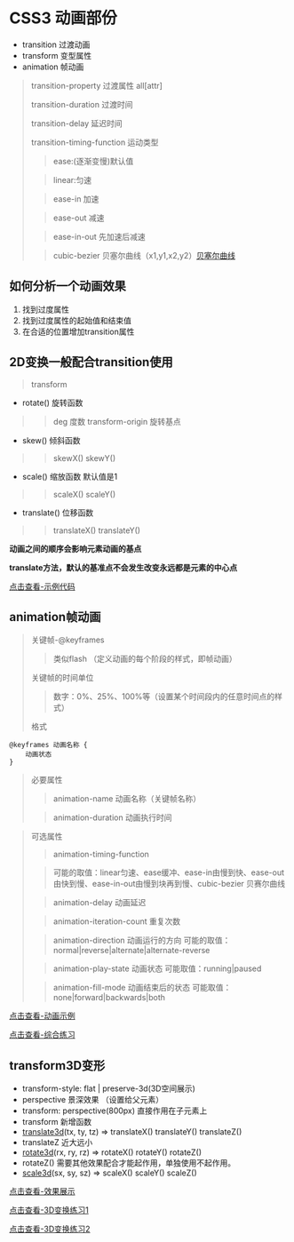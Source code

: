CSS3 动画部份
============

* transition 过渡动画
* transform 变型属性
* animation 帧动画

> transition-property 过渡属性 all[attr]
> 
> transition-duration 过渡时间
> 
> transition-delay 延迟时间
>
> transition-timing-function 运动类型
>> ease:(逐渐变慢)默认值
>
>> linear:匀速 
>
>> ease-in 加速
>
>> ease-out 减速
>
>> ease-in-out 先加速后减速
>
>> cubic-bezier 贝塞尔曲线（x1,y1,x2,y2）[贝塞尔曲线](http://cubic-bezier.com)

## 如何分析一个动画效果
1. 找到过度属性
2. 找到过度属性的起始值和结束值
3. 在合适的位置增加transition属性

## 2D变换一般配合transition使用

> transform

* rotate() 旋转函数
>> deg 度数 transform-origin 旋转基点

* skew() 倾斜函数
>> skewX() skewY()

* scale() 缩放函数 默认值是1
>> scaleX() scaleY()

* translate() 位移函数
>> translateX() translateY()

**动画之间的顺序会影响元素动画的基点**

**translate方法，默认的基准点不会发生改变永远都是元素的中心点**

[点击查看-示例代码](https://codepen.io/smileyby/pen/gjpoJg)

## animation帧动画

> 关键帧-@keyframes
>> 类似flash （定义动画的每个阶段的样式，即帧动画）
>
> 关键帧的时间单位
>> 数字：0%、25%、100%等（设置某个时间段内的任意时间点的样式）
> 
> 格式

	@keyframes 动画名称 {
		动画状态
	} 

> 必要属性
>> animation-name 动画名称（关键帧名称）
>
>> animation-duration 动画执行时间

> 可选属性
>> animation-timing-function
>
>> 可能的取值：linear匀速、ease缓冲、ease-in由慢到快、ease-out由快到慢、ease-in-out由慢到块再到慢、cubic-bezier 贝赛尔曲线 
>
>> animation-delay 动画延迟
>
>> animation-iteration-count 重复次数
>
>> animation-direction 动画运行的方向
>> 可能的取值：normal|reverse|alternate|alternate-reverse
>
>> animation-play-state 动画状态
>> 可能取值：running|paused
>
>> animation-fill-mode 动画结束后的状态
>> 可能取值：none|forward|backwards|both

[点击查看-动画示例](https://codepen.io/smileyby/pen/xJwxMY)

[点击查看-综合练习](https://codepen.io/smileyby/pen/jpbEJY)

## transform3D变形

* transform-style: flat | preserve-3d(3D空间展示)
* perspective 景深效果 （设置给父元素）
* transform: perspective(800px) 直接作用在子元素上
* transform 新增函数
* [translate3d](https://developer.mozilla.org/en-US/docs/Web/CSS/transform-function/translate3d)(tx, ty, tz) => translateX() translateY() translateZ()
* translateZ 近大远小
* [rotate3d](https://developer.mozilla.org/zh-CN/docs/Web/CSS/transform-function/rotate3d)(rx, ry, rz) => rotateX() rotateY() rotateZ()
* rotateZ() 需要其他效果配合才能起作用，单独使用不起作用。
* [scale3d](https://developer.mozilla.org/en-US/docs/Web/CSS/transform-function/scale3d)(sx, sy, sz) => scaleX() scaleY() scaleZ()

[点击查看-效果展示](https://codepen.io/smileyby/pen/BPoLjy)

[点击查看-3D变换练习1](https://codepen.io/smileyby/pen/YjyNbR)

[点击查看-3D变换练习2](https://codepen.io/smileyby/pen/LBpOdO)




